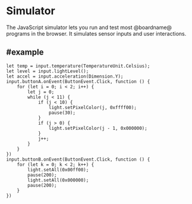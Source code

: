 # Simulator

The JavaScript simulator lets you run and test most @boardname@ programs in the browser.
It simulates sensor inputs and user interactions.

##  #example

```sim
let temp = input.temperature(TemperatureUnit.Celsius);
let level = input.lightLevel();
let accel = input.acceleration(Dimension.Y);
input.buttonA.onEvent(ButtonEvent.Click, function () {
    for (let i = 0; i < 2; i++) {
        let j = 0;
        while (j < 11) {
            if (j < 10) {
                light.setPixelColor(j, 0xffff00);
                pause(30);
            }
            if (j > 0) {
                light.setPixelColor(j - 1, 0x000000);
            }
            j++;
        }
    }
})
input.buttonB.onEvent(ButtonEvent.Click, function () {
    for (let k = 0; k < 2; k++) {
        light.setAll(0x00ff00);
        pause(200);
        light.setAll(0x000000);
        pause(200);
    }
})
```
